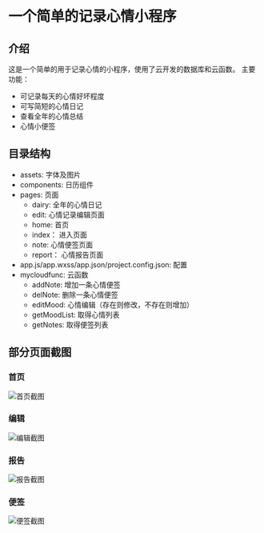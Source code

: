 # 一个简单的记录心情小程序

## 介绍
  这是一个简单的用于记录心情的小程序，使用了云开发的数据库和云函数。
  主要功能：
  - 可记录每天的心情好坏程度
  - 可写简短的心情日记
  - 查看全年的心情总结
  - 心情小便签

## 目录结构
  - assets: 字体及图片
  - components: 日历组件
  - pages: 页面
    - dairy: 全年的心情日记
    - edit: 心情记录编辑页面
    - home: 首页
    - index： 进入页面
    - note: 心情便签页面
    - report： 心情报告页面
  - app.js/app.wxss/app.json/project.config.json: 配置
  - mycloudfunc: 云函数
    - addNote: 增加一条心情便签
    - delNote: 删除一条心情便签
    - editMood: 心情编辑（存在则修改，不存在则增加）
    - getMoodList: 取得心情列表
    - getNotes: 取得便签列表


## 部分页面截图
  ### 首页
![首页截图](https://github.com/6fa/DailyMood/raw/master/screenshot/home.png)

  ### 编辑
![编辑截图](https://github.com/6fa/DailyMood/raw/master/screenshot/edit.png)

  ### 报告
![报告截图](https://github.com/6fa/DailyMood/raw/master/screenshot/report.png)

  ### 便签
![便签截图](https://github.com/6fa/DailyMood/raw/master/screenshot/note.png)
